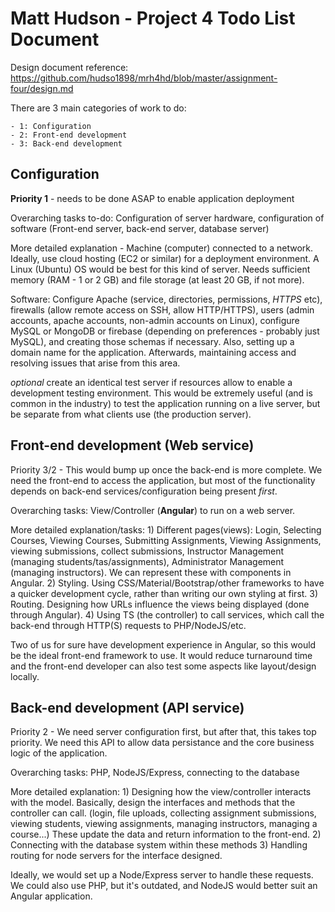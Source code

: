 # Matt Hudson - Project 4 Todo List Document

Design document reference: https://github.com/hudso1898/mrh4hd/blob/master/assignment-four/design.md

There are 3 main categories of work to do: 

	- 1: Configuration
	- 2: Front-end development
	- 3: Back-end development

## Configuration

**Priority 1** - needs to be done ASAP to enable application deployment

Overarching tasks to-do: Configuration of server hardware, configuration of software (Front-end server, back-end server, database server)

More detailed explanation - Machine (computer) connected to a network. Ideally, use cloud hosting (EC2 or similar) for a deployment environment. A Linux (Ubuntu) OS would be best for this kind of server. Needs sufficient memory (RAM - 1 or 2 GB) and file storage (at least 20 GB, if not more). 

Software: Configure Apache (service, directories, permissions, *HTTPS* etc), firewalls (allow remote access on SSH, allow HTTP/HTTPS), users (admin accounts, apache accounts, non-admin accounts on Linux), configure MySQL or MongoDB or firebase (depending on preferences - probably just MySQL), and creating those schemas if necessary. Also, setting up a domain name for the application. Afterwards, maintaining access and resolving issues that arise from this area.

*optional* create an identical test server if resources allow to enable a development testing environment. This would be extremely useful (and is common in the industry) to test the application running on a live server, but be separate from what clients use (the production server).

## Front-end development (Web service)

Priority 3/2 - This would bump up once the back-end is more complete. We need the front-end to access the application, but most of the functionality depends on back-end services/configuration being present *first*.

Overarching tasks: View/Controller (**Angular**) to run on a web server.

More detailed explanation/tasks: 1) Different pages(views): Login, Selecting Courses, Viewing Courses, Submitting Assignments, Viewing Assignments, viewing submissions, collect submissions, Instructor Management (managing students/tas/assignments), Administrator Management (managing instructors). We can represent these with components in Angular. 2) Styling. Using CSS/Material/Bootstrap/other frameworks to have a quicker development cycle, rather than writing our own styling at first. 3) Routing. Designing how URLs influence the views being displayed (done through Angular). 4) Using TS (the controller) to call services, which call the back-end through HTTP(S) requests to PHP/NodeJS/etc.

Two of us for sure have development experience in Angular, so this would be the ideal front-end framework to use. It would reduce turnaround time and the front-end developer can also test some aspects like layout/design locally.

## Back-end development (API service)

Priority 2 - We need server configuration first, but after that, this takes top priority. We need this API to allow data persistance and the core business logic of the application.

Overarching tasks: PHP, NodeJS/Express, connecting to the database

More detailed explanation: 1) Designing how the view/controller interacts with the model. Basically, design the interfaces and methods that the controller can call. (login, file uploads, collecting assignment submissions, viewing students, viewing assignments, managing instructors, managing a course...) These update the data and return information to the front-end. 2) Connecting with the database system within these methods 3) Handling routing for node servers for the interface designed.

Ideally, we would set up a Node/Express server to handle these requests. We could also use PHP, but it's outdated, and NodeJS would better suit an Angular application.
